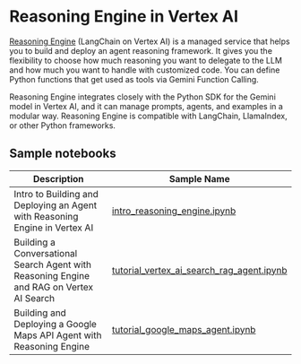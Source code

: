 # Reasoning Engine in Vertex AI

[Reasoning Engine](https://cloud.google.com/vertex-ai/generative-ai/docs/reasoning-engine/overview)
(LangChain on Vertex AI) is a managed service that helps you to build and deploy
an agent reasoning framework. It gives you the flexibility to choose how much
reasoning you want to delegate to the LLM and how much you want to handle with
customized code. You can define Python functions that get used as tools via
Gemini Function Calling.

Reasoning Engine integrates closely with the Python SDK for the Gemini model in
Vertex AI, and it can manage prompts, agents, and examples in a modular way.
Reasoning Engine is compatible with LangChain, LlamaIndex, or other Python
frameworks.

## Sample notebooks

Description | Sample Name
-- | --
Intro to Building and Deploying an Agent with Reasoning Engine in Vertex AI | [intro_reasoning_engine.ipynb](intro_reasoning_engine.ipynb)
Building a Conversational Search Agent with Reasoning Engine and RAG on Vertex AI Search | [tutorial_vertex_ai_search_rag_agent.ipynb](tutorial_vertex_ai_search_rag_agent.ipynb)
Building and Deploying a Google Maps API Agent with Reasoning Engine | [tutorial_google_maps_agent.ipynb](tutorial_google_maps_agent.ipynb)
